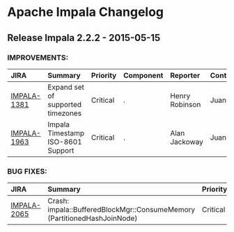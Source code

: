 
<!---
# Licensed to the Apache Software Foundation (ASF) under one
# or more contributor license agreements.  See the NOTICE file
# distributed with this work for additional information
# regarding copyright ownership.  The ASF licenses this file
# to you under the Apache License, Version 2.0 (the
# "License"); you may not use this file except in compliance
# with the License.  You may obtain a copy of the License at
#
#     http://www.apache.org/licenses/LICENSE-2.0
#
# Unless required by applicable law or agreed to in writing, software
# distributed under the License is distributed on an "AS IS" BASIS,
# WITHOUT WARRANTIES OR CONDITIONS OF ANY KIND, either express or implied.
# See the License for the specific language governing permissions and
# limitations under the License.
-->
# Apache Impala Changelog

## Release Impala 2.2.2 - 2015-05-15



### IMPROVEMENTS:

| JIRA | Summary | Priority | Component | Reporter | Contributor |
|:---- |:---- | :--- |:---- |:---- |:---- |
| [IMPALA-1381](https://issues.apache.org/jira/browse/IMPALA-1381) | Expand set of supported timezones |  Critical | . | Henry Robinson | Juan Yu |
| [IMPALA-1963](https://issues.apache.org/jira/browse/IMPALA-1963) | Impala Timestamp ISO-8601 Support |  Critical | . | Alan Jackoway | Juan Yu |


### BUG FIXES:

| JIRA | Summary | Priority | Component | Reporter | Contributor |
|:---- |:---- | :--- |:---- |:---- |:---- |
| [IMPALA-2065](https://issues.apache.org/jira/browse/IMPALA-2065) | Crash: impala::BufferedBlockMgr::ConsumeMemory (PartitionedHashJoinNode) |  Critical | . | Taras Bobrovytsky | Ippokratis Pandis |


